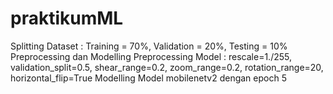 # praktikumML
Splitting Dataset : Training = 70%, Validation = 20%, Testing = 10%
Preprocessing dan Modelling Preprocessing Model : rescale=1./255, validation_split=0.5, shear_range=0.2, zoom_range=0.2, rotation_range=20, horizontal_flip=True
Modelling Model mobilenetv2 dengan epoch 5
